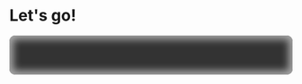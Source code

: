 # Let's go!

<div id="inhalt" style="border-radius: 10px; padding: 35px; background-color: #333; color: #eee; font-weight: bold; font-family:  courier, monospace; text-shadow: 1px 1px 1px #aaa; font-size: 1.2em; box-shadow: inset 0px 0px 14px 7px #aaa;"></div>

<script src="js/letsgo_app.js"></script>


